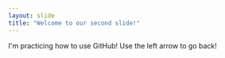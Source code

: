 ```yaml
---
layout: slide
title: "Welcome to our second slide!"
---
```

I'm practicing how to use GitHub!
Use the left arrow to go back!
